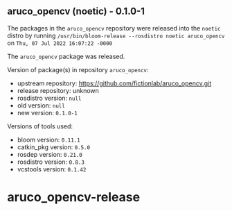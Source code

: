 ## aruco_opencv (noetic) - 0.1.0-1

The packages in the `aruco_opencv` repository were released into the `noetic` distro by running `/usr/bin/bloom-release --rosdistro noetic aruco_opencv` on `Thu, 07 Jul 2022 16:07:22 -0000`

The `aruco_opencv` package was released.

Version of package(s) in repository `aruco_opencv`:

- upstream repository: https://github.com/fictionlab/aruco_opencv.git
- release repository: unknown
- rosdistro version: `null`
- old version: `null`
- new version: `0.1.0-1`

Versions of tools used:

- bloom version: `0.11.1`
- catkin_pkg version: `0.5.0`
- rosdep version: `0.21.0`
- rosdistro version: `0.8.3`
- vcstools version: `0.1.42`


# aruco_opencv-release